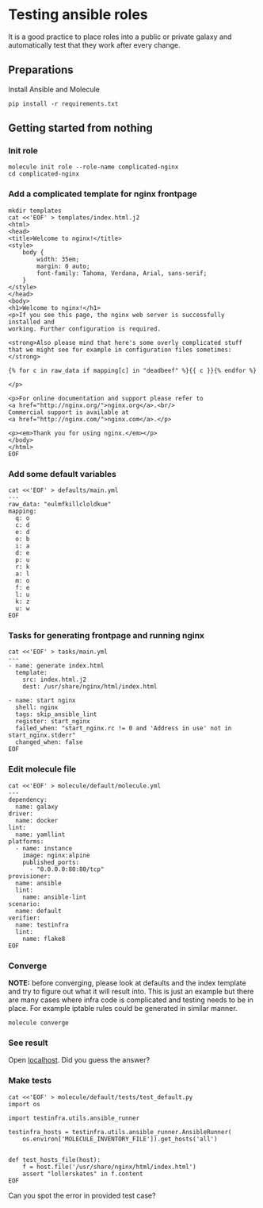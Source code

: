 # Testing ansible roles

It is a good practice to place roles into a public or private galaxy and automatically test that they work after every change.

## Preparations
Install Ansible and Molecule
```
pip install -r requirements.txt
```
## Getting started from nothing

### Init role
```
molecule init role --role-name complicated-nginx
cd complicated-nginx
```

### Add a complicated template for nginx frontpage
```
mkdir templates
cat <<'EOF' > templates/index.html.j2
<html>
<head>
<title>Welcome to nginx!</title>
<style>
    body {
        width: 35em;
        margin: 0 auto;
        font-family: Tahoma, Verdana, Arial, sans-serif;
    }
</style>
</head>
<body>
<h1>Welcome to nginx!</h1>
<p>If you see this page, the nginx web server is successfully installed and
working. Further configuration is required.

<strong>Also please mind that here's some overly complicated stuff that we might see for example in configuration files sometimes:</strong>

{% for c in raw_data if mapping[c] in "deadbeef" %}{{ c }}{% endfor %}

</p>

<p>For online documentation and support please refer to
<a href="http://nginx.org/">nginx.org</a>.<br/>
Commercial support is available at
<a href="http://nginx.com/">nginx.com</a>.</p>

<p><em>Thank you for using nginx.</em></p>
</body>
</html>
EOF
```

### Add some default variables
```
cat <<'EOF' > defaults/main.yml
---
raw_data: "eulmfkillcloldkue"
mapping:
  q: o
  c: d
  e: d
  o: b
  i: a
  d: e
  p: u
  r: k
  a: l
  m: o
  f: e
  l: u
  k: z
  u: w
EOF
```

### Tasks for generating frontpage and running nginx
```
cat <<'EOF' > tasks/main.yml
---
- name: generate index.html
  template:
    src: index.html.j2
    dest: /usr/share/nginx/html/index.html

- name: start nginx
  shell: nginx
  tags: skip_ansible_lint
  register: start_nginx
  failed_when: "start_nginx.rc != 0 and 'Address in use' not in start_nginx.stderr"
  changed_when: false
EOF
```

### Edit molecule file
```
cat <<'EOF' > molecule/default/molecule.yml
---
dependency:
  name: galaxy
driver:
  name: docker
lint:
  name: yamllint
platforms:
  - name: instance
    image: nginx:alpine
    published_ports:
      - "0.0.0.0:80:80/tcp"
provisioner:
  name: ansible
  lint:
    name: ansible-lint
scenario:
  name: default
verifier:
  name: testinfra
  lint:
    name: flake8
EOF
```

### Converge
**NOTE:** before converging, please look at defaults and the index template and try to figure out what it will result into. This is just an example but there are many cases where infra code is complicated and testing needs to be in place. For example iptable rules could be generated in similar manner.
```
molecule converge
```

### See result
Open [localhost](http://localhost). Did you guess the answer?

### Make tests
```
cat <<'EOF' > molecule/default/tests/test_default.py
import os

import testinfra.utils.ansible_runner

testinfra_hosts = testinfra.utils.ansible_runner.AnsibleRunner(
    os.environ['MOLECULE_INVENTORY_FILE']).get_hosts('all')


def test_hosts_file(host):
    f = host.file('/usr/share/nginx/html/index.html')
    assert "lollerskates" in f.content
EOF
```
Can you spot the error in provided test case?
